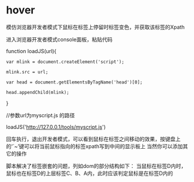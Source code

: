 # hover
模仿浏览器开发者模式下鼠标在标签上停留时标签变色，并获取该标签的Xpath


进入浏览器开发者模式console面板，粘贴代码

function loadJS(url){

	var mlink = document.createElement('script');
	
	mlink.src = url;
	
	var head = document.getElementsByTagName('head')[0];
	
	head.appendChild(mlink);
}

//参数url为myscript.js 的路径

loadJS('http://127.0.0.1/tools/myscript.js')

回车执行，退出开发者模式，可以看到鼠标在标签之间移动的效果，按键盘上的‘`~’键可以将当前鼠标指向的标签xpath写到中间的显示板上
当然你可以添加其它的操作

脚本解决了标签嵌套的问题，列如dom的部分结构如下：
<A>
  <B>
    <C>
      <D>
      </D>
    </C>
  </B>
</A>
当鼠标在标签D内时，鼠标也在标签D的上层标签C、B、A内，此时应该判定鼠标是在标签D内的
